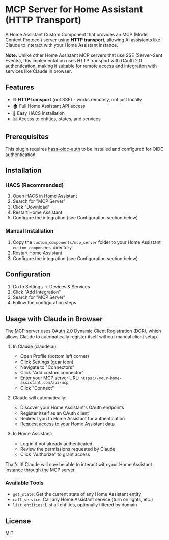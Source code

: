 # MCP Server for Home Assistant (HTTP Transport)

A Home Assistant Custom Component that provides an MCP (Model Context Protocol) server using **HTTP transport**, allowing AI assistants like Claude to interact with your Home Assistant instance.

**Note:** Unlike other Home Assistant MCP servers that use SSE (Server-Sent Events), this implementation uses HTTP transport with OAuth 2.0 authentication, making it suitable for remote access and integration with services like Claude in browser.

## Features

- 🌐 **HTTP transport** (not SSE) - works remotely, not just locally
- 🏠 Full Home Assistant API access
- 🔧 Easy HACS installation
- 📊 Access to entities, states, and services

## Prerequisites

This plugin requires [hass-oidc-auth](https://github.com/ganhammar/hass-oidc-auth) to be installed and configured for OIDC authentication.

## Installation

### HACS (Recommended)

1. Open HACS in Home Assistant
1. Search for "MCP Server"
1. Click "Download"
1. Restart Home Assistant
1. Configure the integration (see Configuration section below)

### Manual Installation

1. Copy the `custom_components/mcp_server` folder to your Home Assistant `custom_components` directory
1. Restart Home Assistant
1. Configure the integration (see Configuration section below)

## Configuration

1. Go to Settings → Devices & Services
1. Click "Add Integration"
1. Search for "MCP Server"
1. Follow the configuration steps

## Usage with Claude in Browser

The MCP server uses OAuth 2.0 Dynamic Client Registration (DCR), which allows Claude to automatically register itself without manual client setup.

1. In Claude (claude.ai):
   - Open Profile (bottom left corner)
   - Click Settings (gear icon)
   - Navigate to "Connectors"
   - Click "Add custom connector"
   - Enter your MCP server URL: `https://your-home-assistant.com/api/mcp`
   - Click "Connect"

2. Claude will automatically:
   - Discover your Home Assistant's OAuth endpoints
   - Register itself as an OAuth client
   - Redirect you to Home Assistant for authentication
   - Request access to your Home Assistant data

3. In Home Assistant:
   - Log in if not already authenticated
   - Review the permissions requested by Claude
   - Click "Authorize" to grant access

That's it! Claude will now be able to interact with your Home Assistant instance through the MCP server.

### Available Tools

- `get_state`: Get the current state of any Home Assistant entity
- `call_service`: Call any Home Assistant service (turn on lights, etc.)
- `list_entities`: List all entities, optionally filtered by domain

## License

MIT
